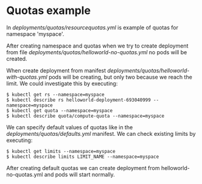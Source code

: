 # Quotas example

In *deployments/quotas/resourcequotas.yml* is example of quotas for namespace 'myspace'.

After creating namespace and quotas when we try to create deployment from file *deployments/quotas/helloworld-no-quotas.yml* no pods will be created.

When create deployment from manifest *deployments/quotas/helloworld-with-quotas.yml* pods will be creating, but only two because we reach the limit. We could investigate this by executing:
```
$ kubectl get rs --namespace=myspace
$ kubectl describe rs helloworld-deployment-693040999 --namespace=myspace
$ kubectl get quota --namespace=myspace
$ kubectl describe quota/compute-quota --namespace=myspace
```

We can specify default values of quotas like in the *deployments/quotas/defaults.yml* manifest.
We can check existing limits by executing:
```
$ kubectl get limits --namespace=myspace
$ kubectl describe limits LIMIT_NAME --namespace=myspace
```

After creating default quotas we can create deployment from helloworld-no-quotas.yml and pods will start normally.
